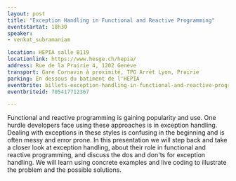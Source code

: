 ```yaml
---
layout: post
title: "Exception Handling in Functional and Reactive Programming"
eventstartat: 18h30
speaker:
- venkat_subramaniam

location: HEPIA salle B119
locationlink: https://www.hesge.ch/hepia/
address: Rue de la Prairie 4, 1202 Genève
transport: Gare Cornavin à proximité, TPG Arrêt Lyon, Prairie
parking: En dessous du batiment de l'HEPIA
eventbrite: billets-exception-handling-in-functional-and-reactive-programming-
eventbriteid: 705417712367

---
```


Functional and reactive programming is gaining popularity and use. 
One hurdle developers face using these approaches is in exception handling. 
Dealing with exceptions in these styles is confusing in the beginning and is often messy and error prone. 
In this presentation we will step back and take a closer look at exception handling, about their role in functional and reactive programming, and discuss the dos and don'ts for exception handling. 
We will learn using concrete examples and live coding to illustrate the problem and the possible solutions.
